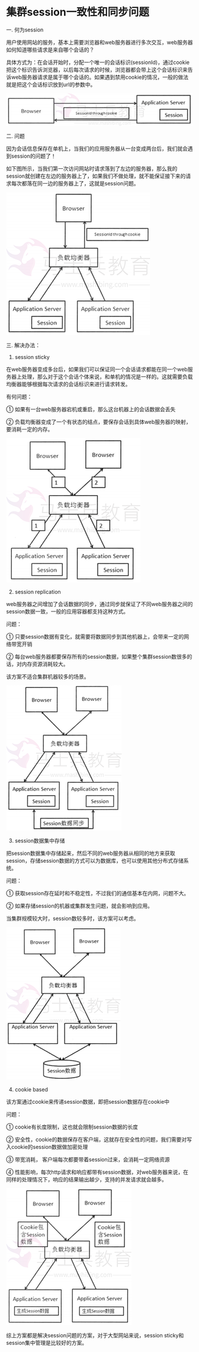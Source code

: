 # 集群session一致性和同步问题



一. 何为session

用户使用网站的服务，基本上需要浏览器和web服务器进行多次交互，web服务器如何知道哪些请求是来自哪个会话的？

具体方式为：在会话开始时，分配一个唯一的会话标识(sessionId)，通过cookie把这个标识告诉浏览器，以后每次请求的时候，浏览器都会带上这个会话标识来告诉web服务器请求是属于哪个会话的。如果遇到禁用cookie的情况，一般的做法就是把这个会话标识放到url的参数中。

![20150502102314738](集群session一致性和同步问题.assets/20150502102314738.PNG)



二. 问题

因为会话信息保存在单机上，当我们的应用服务器从一台变成两台后，我们就会遇到session的问题了！

如下图所示，当我们第一次访问网站时请求落到了左边的服务器，那么我的session就创建在左边的服务器上了，如果我们不做处理，就不能保证接下来的请求每次都落在同一边的服务器上了，这就是session问题。

![20150502103028762](集群session一致性和同步问题.assets/20150502103028762.PNG)



三. 解决办法：

1. session sticky

在web服务器变成多台后，如果我们可以保证同一个会话请求都能在同一个web服务器上处理，那么对于这个会话个体来说，和单机的情况是一样的。这就需要负载均衡器能够根据每次请求的会话标识来进行请求转发。

有何问题：

① 如果有一台web服务器宕机或重启，那么这台机器上的会话数据会丢失

② 负载均衡器变成了一个有状态的结点，要保存会话到具体web服务器的映射，要消耗一定的内存。



![20150502103137899](集群session一致性和同步问题.assets/20150502103137899.PNG)



2. session replication

web服务器之间增加了会话数据的同步，通过同步就保证了不同web服务器之间的session数据一致，一般的应用容器都支持这种方式。

问题：

① 只要session数据有变化，就需要将数据同步到其他机器上，会带来一定的网络带宽开销

② 每台web服务器都要保存所有的session数据，如果整个集群session数很多的话，对内存资源消耗较大。

该方案不适合集群机器较多的场景。

![20150502103142688](集群session一致性和同步问题.assets/20150502103142688.PNG)



3. session数据集中存储

把session数据集中存储起来，然后不同的web服务器从相同的地方来获取session，存储session数据的方式可以为数据库，也可以使用其他分布式存储系统。

问题：

① 获取session存在延时和不稳定性，不过我们的通信基本在内网，问题不大。

② 如果存储session的机器或集群发生问题，就会影响到应用。

当集群规模较大时，session数较多时，该方案可以考虑。

![20150502103042864](集群session一致性和同步问题.assets/20150502103042864.PNG)



4. cookie based

该方案通过cookie来传递session数据，即把session数据存在cookie中

问题：

① cookie有长度限制，这也就会限制session数据的长度

② 安全性，cookie的数据保存在客户端，这就存在安全性的问题，我们需要对写入cookie的session数据做加密处理

③ 带宽消耗， 客户端每次都要带着session过来，会消耗一定网络资源

④ 性能影响，每次http请求和响应都带有session数据，对web服务器来说，在同样的处理情况下，响应的结果输出越少，支持的并发请求就会越多。

![20150502103046795](集群session一致性和同步问题.assets/20150502103046795.PNG)



综上方案都是解决session问题的方案，对于大型网站来说，session sticky和session集中管理是比较好的方案。